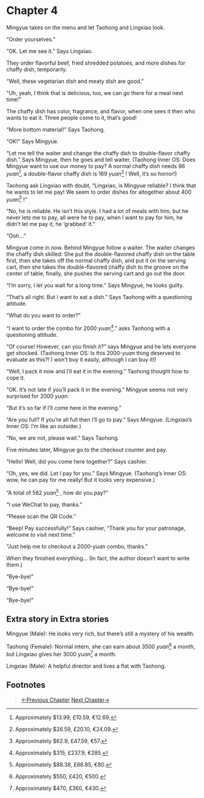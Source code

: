 # Chapter 4

Mingyue takes on the menu and let Taohong and Lingxiao look.

“Order yourselves.”

“OK. Let me see it.” Says Lingxiao.

They order flavorful beef, fried shredded potatoes, and more dishes for chaffy dish, temporarily.

“Well, these vegetarian dish and meaty dish are good.”

“Uh, yeah, I think that is delicious, too, we can go there for a meal next time!”

The chaffy dish has color, fragrance, and flavor, when one sees it then who wants to eat it. Three people come to it, that’s good!

“More bottom material!” Says Taohong.

“OK!” Says Mingyue.

“Let me tell the waiter and change the chaffy dish to double-flavor chaffy dish.” Says Mingyue, then he goes and tell waiter. (Taohong Inner OS: Does Mingyue want to use our money to pay? A normal chaffy dish needs 86 *yuan*[^1], a double-flavor chaffy dish is 169 *yuan*[^2] ! Well, it’s so horror!)

Taohong ask Lingxiao with doubt, “Lingxiao, is Mingyue reliable? I think that he wants to let me pay! We seem to order dishes for altogether about 400 *yuan*[^3] !”

“No, he is reliable. He isn’t this style. I had a lot of meals with him, but he never lets me to pay, all were he to pay, when I want to pay for him, he didn’t let me pay it, he ‘grabbed’ it.”

“Ooh…”

Mingyue come in now. Behind Mingyue follow a waiter. The waiter changes the chaffy dish skilled: She put the double-flavored chaffy dish on the table first, then she takes off the normal chaffy dish, and put it on the serving cart, then she takes the double-flavored chaffy dish to the groove on the center of table, finally, she pushes the serving cart and go out the door.

“I’m sorry, I let you wait for a long time.” Says Mingyue, he looks guilty.

“That’s all right. But I want to eat a dish.” Says Taohong with a questioning attitude.

“What do you want to order?”

“I want to order the combo for 2000 *yuan*[^4].” asks Taohong with a questioning attitude.

“Of course! However, can you finish it?” says Mingyue and he lets everyone get shocked. (Taohong Inner OS: Is this 2000-*yuan* thing deserved to evaluate as this?! I won’t buy it easily, although I can buy it!)

“Well, I pack it now and I’ll eat it in the evening.” Taohong thought how to cope it.

“OK. It’s not late if you’ll pack it in the evening.” Mingyue seems not very surprised for 2000 *yuan*.

“But it’s so far if I’ll come here in the evening.”

“Are you full? If you’re all full then I’ll go to pay.” Says Mingyue. (Lingxiao’s Inner OS: I’m like an outsider.)

“No, we are not, please wait.” Says Taohong.

Five minutes later, Mingyue go to the checkout counter and pay.

“Hello! Well, did you come here together?” Says cashier.

“Oh, yes, we did. Let I pay for you.” Says Mingyue. (Taohong’s Inner OS: wow, he can pay for me really! But it looks very expensive.)

“A total of 562 *yuan*[^5] , how do you pay?”

“I use WeChat to pay, thanks.”

“Please scan the QR Code.”

“Beep! Pay successfully!” Says cashier, “Thank you for your patronage, welcome to visit next time.”

“Just help me to checkout a 2000-*yuan* combo, thanks.”

When they finished everything… (In fact, the author doesn’t want to write them.)

“Bye-bye!”

“Bye-bye!”

“Bye-bye!”

## Extra story in Extra stories

Mingyue (Male): He looks very rich, but there’s still a mystery of his wealth.

Taohong (Female): Normal intern, she can earn about 3500 *yuan*[^6] a month, but Lingxiao gives her 3000 *yuan*[^7] a month.

Lingxiao (Male): A helpful director and lives a flat with Taohong.

## Footnotes

[^1]: Approximately $13.99, £10.59, €12.69.

[^2]: Approximately $26.59, £20.10, €24.09.

[^3]: Approximately $62.9, £47.59, €57.

[^4]: Approximately $315, £237.9, €285.

[^5]: Approximately $88.38, £66.85, €80.

[^6]: Approximately $550, £420, €500.

[^7]: Approximately $470, £360, €430.

> [←Previous Chapter](/ex1/chapter3.md)  [Next Chapter→](/ex2/chapter1.md)
